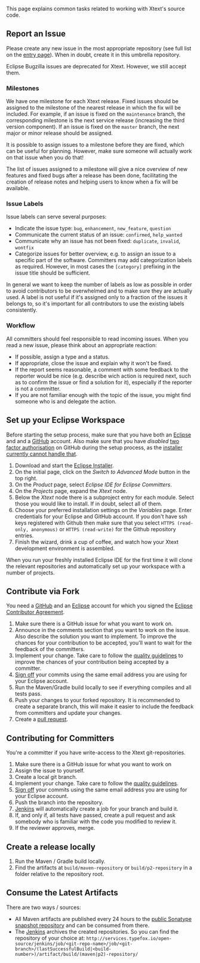 This page explains common tasks related to working with Xtext's source code.

## Report an Issue

Please create any new issue in the most appropriate repository (see full list on the [entry page](README.md)). When in doubt, create it in this umbrella repository.

Eclipse Bugzilla issues are deprecated for Xtext. However, we still accept them.

### Milestones

We have one milestone for each Xtext release. Fixed issues should be assigned to the milestone of the nearest release in which the fix will be included. For example, if an issue is fixed on the `maintenance` branch, the corresponding milestone is the next service release (increasing the third version component). If an issue is fixed on the `master` branch, the next major or minor release should be assigned.

It is possible to assign issues to a milestone before they are fixed, which can be useful for planning. However, make sure someone will actually work on that issue when you do that!

The list of issues assigned to a milestone will give a nice overview of new features and fixed bugs after a release has been done, facilitating the creation of release notes and helping users to know when a fix will be available.

### Issue Labels

Issue labels can serve several purposes:

* Indicate the issue type: `bug`, `enhancement`, `new_feature`, `question`
* Communicate the current status of an issue: `confirmed`, `help_wanted`
* Communicate why an issue has not been fixed: `duplicate`, `invalid`, `wontfix`
* Categorize issues for better overview, e.g. to assign an issue to a specific part of the software. Committers may add categorization labels as required. However, in most cases the `[category]` prefixing in the issue title should be sufficient.

In general we want to keep the number of labels as low as possible in order to avoid contributors to be overwhelmed and to make sure they are actually used. A label is not useful if it's assigned only to a fraction of the issues it belongs to, so it's important for all contributors to use the existing labels consistently.

### Workflow

All committers should feel responsible to read incoming issues. When you read a new issue, please think about an appropriate reaction:

* If possible, assign a type and a status.
* If appropriate, close the issue and explain why it won't be fixed.
* If the report seems reasonable, a comment with some feedback to the reporter would be nice (e.g. describe wich action is required next, such as to confirm the issue or find a solution for it), especially if the reporter is not a committer.
* If you are not familiar enough with the topic of the issue, you might find someone who is and delegate the action.

## Set up your Eclipse Workspace
Before starting the setup process, make sure that you have both an [Eclipse](https://accounts.eclipse.org/user/register) and and a [GitHub](https://github.com/join) account. Also make sure that you have _disabled_ [two factor authorisation](https://github.com/settings/security) on GitHub during the setup process, as the [installer currently cannot handle that](https://bugs.eclipse.org/bugs/show_bug.cgi?id=426144).

1. Download and start the [Eclipse Installer](https://wiki.eclipse.org/Eclipse_Oomph_Installer).
2. On the initial page, click on the *Switch to Advanced Mode* button in the top right.
3. On the *Product* page, select *Eclipse IDE for Eclipse Committers*.
4. On the *Projects* page, expand the *Xtext* node.
5. Below the *Xtext* node there is a subproject entry for each module. Select those you would like to install. If in doubt, select all of them.
6. Choose your preferred installation settings on the *Variables* page. Enter credentials for your Eclipse and GitHub account. If you don't have ssh keys registered with Github then make sure that you select `HTTPS (read-only, anonymous)` or `HTTPS (read-write)` for the Github repository entries.
7. Finish the wizard, drink a cup of coffee, and watch how your Xtext development environment is assembled.

When you run your freshly installed Eclipse IDE for the first time it will clone the relevant repositories and automatically set up your workspace with a number of projects.

## Contribute via Fork
You need a [GitHub](https://github.com/join) and an [Eclipse](https://accounts.eclipse.org/user/register) account for which you signed the [Eclipse Contributor Agreement](https://accounts.eclipse.org/user/login?destination=user/eca).

 1. Make sure there is a GitHub issue for what you want to work on.
 2. Announce in the comments section that you want to work on the issue. Also describe the solution you want to implement. To improve the chances for your contribution to be accepted, you'll want to wait for the feedback of the committers.
 3. Implement your change. Take care to follow the [quality guidelines](QUALITY_GUIDELINES.md) to improve the chances of your contribution being accepted by a committer.
 4. [Sign off](https://git-scm.com/docs/git-commit#git-commit--s) your commits using the same email address you are using for your Eclipse account.
 5. Run the Maven/Gradle build locally to see if everything compiles and all tests pass.
 6. Push your changes to your forked repository. It is recommended to create a separate branch, this will make it easier to include the feedback from committers and update your changes.
 7. Create a [pull request](https://help.github.com/articles/using-pull-requests/).

## Contributing for Committers
You're a committer if you have write-access to the Xtext git-repositories.

 1. Make sure there is a GitHub issue for what you want to work on
 2. Assign the issue to yourself.
 3. Create a local git branch.
 4. Implement your change. Take care to follow the [quality guidelines](QUALITY_GUIDELINES.md).
 5. [Sign off](https://git-scm.com/docs/git-commit#git-commit--s) your commits using the same email address you are using for your Eclipse account.
 6. Push the branch into the repository.
 7. [Jenkins](http://services.typefox.io/open-source/jenkins/) will automatically create a job for your branch and build it.
 8. If, and only if, all tests have passed, create a pull request and ask somebody who is familiar with the code you modified to review it.
 9. If the reviewer approves, merge.

## Create a release locally
 1. Run the Maven / Gradle build locally.
 2. Find the artifacts at `build/maven-repository` or `build/p2-repository` in a folder relative to the repository root.

## Consume the Latest Artifacts
There are two ways / sources: 

 * All Maven artifacts are published every 24 hours to the [public Sonatype snapshot repository](https://oss.sonatype.org/content/repositories/snapshots/org/eclipse/xtext/) and can be consumed from there.
 * The [Jenkins](http://services.typefox.io/open-source/jenkins/) archives the created repositories. So you can find the repository of your choice at: `http://services.typefox.io/open-source/jenkins/job/<git-repo-name>/job/<git-branch>/(lastSuccessfulBuild|<build-number>)/artifact/build/(maven|p2)-repository/`
